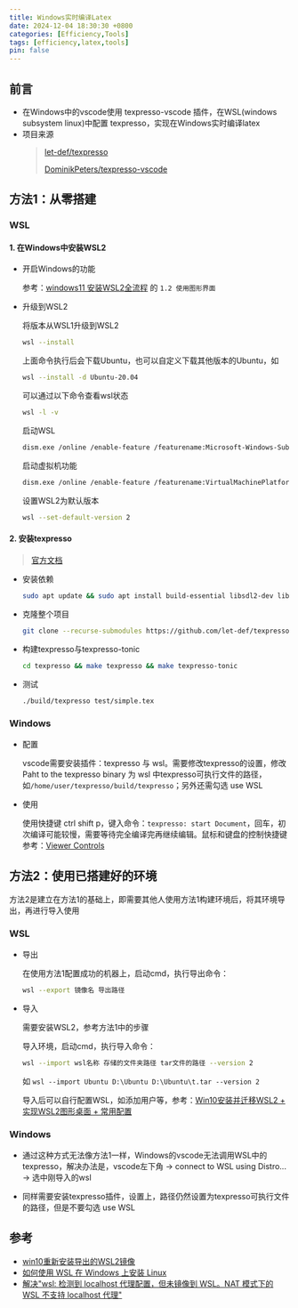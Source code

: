 ```yaml
---
title: Windows实时编译Latex
date: 2024-12-04 18:30:30 +0800
categories: [Efficiency,Tools]
tags: [efficiency,latex,tools]
pin: false
---
```



## 前言

- 在Windows中的vscode使用 texpresso-vscode 插件，在WSL(windows subsystem linux)中配置 texpresso，实现在Windows实时编译latex
- 项目来源
  > [let-def/texpresso](https://github.com/let-def/texpresso)
  > 
  > [DominikPeters/texpresso-vscode](https://github.com/DominikPeters/texpresso-vscode)

## 方法1：从零搭建
### WSL

#### 1. 在Windows中安装WSL2

  - 开启Windows的功能

    参考：[windows11 安装WSL2全流程](https://blog.csdn.net/u011119817/article/details/130745551) 的 `1.2 使用图形界面`

  - 升级到WSL2
  
    将版本从WSL1升级到WSL2

    ```bash
    wsl --install
    ```

    上面命令执行后会下载Ubuntu，也可以自定义下载其他版本的Ubuntu，如

    ```bash
    wsl --install -d Ubuntu-20.04
    ```
  
    可以通过以下命令查看wsl状态
    ```bash
    wsl -l -v
    ```

    启动WSL
    ```bash
    dism.exe /online /enable-feature /featurename:Microsoft-Windows-Subsystem-Linux /all /norestart
    ```

    启动虚拟机功能
    ```bash
    dism.exe /online /enable-feature /featurename:VirtualMachinePlatform /all /norestart
    ```

    设置WSL2为默认版本
    ```bash
    wsl --set-default-version 2
    ```

#### 2. 安装texpresso

   > [官方文档](https://github.com/let-def/texpresso/blob/main/INSTALL.md)

  - 安装依赖
  
    ```bash
    sudo apt update && sudo apt install build-essential libsdl2-dev libmupdf-dev libmujs-dev libfreetype-dev  libgumbo-dev libjbig2dec0-dev libjpeg-dev libopenjp2-7-dev cargo libssl-dev libfontconfig-dev libleptonica-dev libharfbuzz-dev -y
    ```

  - 克隆整个项目

    ```bash
    git clone --recurse-submodules https://github.com/let-def/texpresso.git
    ```

  - 构建texpresso与texpresso-tonic

    ```bash
    cd texpresso && make texpresso && make texpresso-tonic
    ```

  - 测试
    ```bash
    ./build/texpresso test/simple.tex
    ```

### Windows

- 配置

  vscode需要安装插件：texpresso 与 wsl。需要修改texpresso的设置，修改 Paht to the texpresso binary 为 wsl 中texpresso可执行文件的路径，如`/home/user/texpresso/build/texpresso`；另外还需勾选 use WSL

- 使用

  使用快捷键 ctrl shift p，键入命令：`texpresso: start Document`，回车，初次编译可能较慢，需要等待完全编译完再继续编辑。鼠标和键盘的控制快捷键参考：[Viewer Controls](https://github.com/let-def/texpresso/?tab=readme-ov-file#viewer-controls)


## 方法2：使用已搭建好的环境
方法2是建立在方法1的基础上，即需要其他人使用方法1构建环境后，将其环境导出，再进行导入使用

### WSL

- 导出

  在使用方法1配置成功的机器上，启动cmd，执行导出命令：

  ```bash
  wsl --export 镜像名 导出路径
  ```

- 导入
  
  需要安装WSL2，参考方法1中的步骤

  导入环境，启动cmd，执行导入命令：
  
  ```bash
  wsl --import wsl名称 存储的文件夹路径 tar文件的路径 --version 2
  ```

  如 `wsl --import Ubuntu D:\Ubuntu D:\Ubuntu\t.tar --version 2`

  导入后可以自行配置WSL，如添加用户等，参考：[Win10安装并迁移WSL2 + 实现WSL2图形桌面 + 常用配置](https://www.cnblogs.com/solo666/p/18209875)

### Windows
- 通过这种方式无法像方法1一样，Windows的vscode无法调用WSL中的texpresso，解决办法是，vscode左下角 -> connect to WSL using Distro... -> 选中刚导入的wsl

- 同样需要安装texpresso插件，设置上，路径仍然设置为texpresso可执行文件的路径，但是不要勾选 use WSL

## 参考
- [win10重新安装导出的WSL2镜像](https://cloud.tencent.com/developer/article/1792943)
- [如何使用 WSL 在 Windows 上安装 Linux](https://learn.microsoft.com/zh-cn/windows/wsl/install)
- [解决"wsl: 检测到 localhost 代理配置，但未镜像到 WSL。NAT 模式下的 WSL 不支持 localhost 代理"](https://www.cnblogs.com/hg479/p/17869109.html)